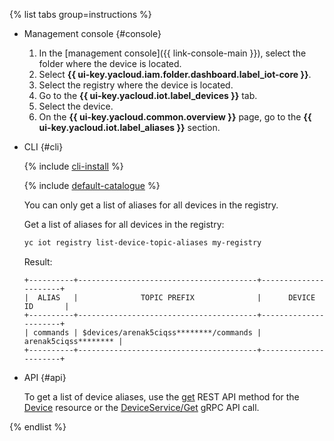 {% list tabs group=instructions %}

- Management console {#console}

   1. In the [management console]({{ link-console-main }}), select the folder where the device is located.
   1. Select **{{ ui-key.yacloud.iam.folder.dashboard.label_iot-core }}**.
   1. Select the registry where the device is located.
   1. Go to the **{{ ui-key.yacloud.iot.label_devices }}** tab.
   1. Select the device.
   1. On the **{{ ui-key.yacloud.common.overview }}** page, go to the **{{ ui-key.yacloud.iot.label_aliases }}** section.

- CLI {#cli}
    
    {% include [cli-install](../cli-install.md) %}
    
    {% include [default-catalogue](../default-catalogue.md) %}
    
    You can only get a list of aliases for all devices in the registry.
    
    Get a list of aliases for all devices in the registry:
    
    ```bash
    yc iot registry list-device-topic-aliases my-registry
    ```

    Result:

    ```text
    +----------+----------------------------------------+----------------------+
    |  ALIAS   |              TOPIC PREFIX              |      DEVICE ID       |
    +----------+----------------------------------------+----------------------+
    | commands | $devices/arenak5ciqss********/commands | arenak5ciqss******** |
    +----------+----------------------------------------+----------------------+
   ```

- API {#api}

   To get a list of device aliases, use the [get](../../iot-core/api-ref/Device/get.md) REST API method for the [Device](../../iot-core/api-ref/Device/index.md) resource or the [DeviceService/Get](../../iot-core/api-ref/grpc/Device/get.md) gRPC API call.

{% endlist %}
